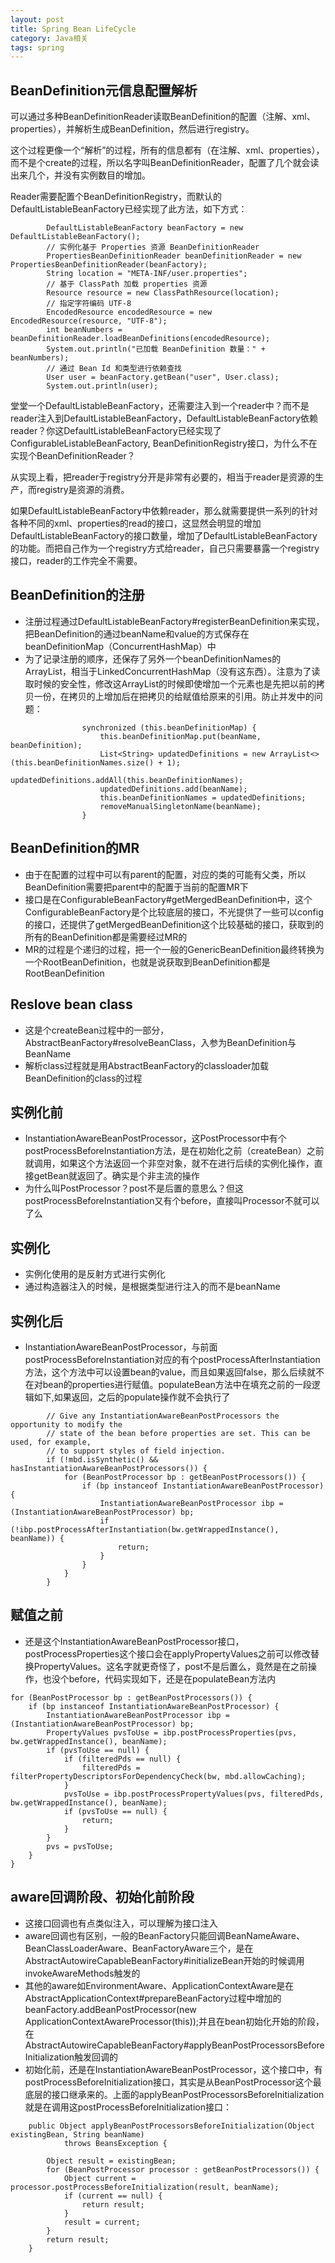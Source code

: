 ```yaml
---
layout: post
title: Spring Bean LifeCycle
category: Java相关
tags: spring
---
```


## BeanDefinition元信息配置解析
可以通过多种BeanDefinitionReader读取BeanDefinition的配置（注解、xml、properties），并解析生成BeanDefinition，然后进行registry。

这个过程更像一个“解析”的过程，所有的信息都有（在注解、xml、properties），而不是个create的过程，所以名字叫BeanDefinitionReader，配置了几个就会读出来几个，并没有实例数目的增加。

Reader需要配置个BeanDefinitionRegistry，而默认的DefaultListableBeanFactory已经实现了此方法，如下方式：
```
        DefaultListableBeanFactory beanFactory = new DefaultListableBeanFactory();
        // 实例化基于 Properties 资源 BeanDefinitionReader
        PropertiesBeanDefinitionReader beanDefinitionReader = new PropertiesBeanDefinitionReader(beanFactory);
        String location = "META-INF/user.properties";
        // 基于 ClassPath 加载 properties 资源
        Resource resource = new ClassPathResource(location);
        // 指定字符编码 UTF-8
        EncodedResource encodedResource = new EncodedResource(resource, "UTF-8");
        int beanNumbers = beanDefinitionReader.loadBeanDefinitions(encodedResource);
        System.out.println("已加载 BeanDefinition 数量：" + beanNumbers);
        // 通过 Bean Id 和类型进行依赖查找
        User user = beanFactory.getBean("user", User.class);
        System.out.println(user);
```

堂堂一个DefaultListableBeanFactory，还需要注入到一个reader中？而不是reader注入到DefaultListableBeanFactory，DefaultListableBeanFactory依赖reader？你这DefaultListableBeanFactory已经实现了ConfigurableListableBeanFactory, BeanDefinitionRegistry接口，为什么不在实现个BeanDefinitionReader？

从实现上看，把reader于registry分开是非常有必要的，相当于reader是资源的生产，而registry是资源的消费。

如果DefaultListableBeanFactory中依赖reader，那么就需要提供一系列的针对各种不同的xml、properties的read的接口，这显然会明显的增加DefaultListableBeanFactory的接口数量，增加了DefaultListableBeanFactory的功能。而把自己作为一个registry方式给reader，自己只需要暴露一个registry接口，reader的工作完全不需要。

## BeanDefinition的注册
- 注册过程通过DefaultListableBeanFactory#registerBeanDefinition来实现，把BeanDefinition的通过beanName和value的方式保存在beanDefinitionMap（ConcurrentHashMap）中
- 为了记录注册的顺序，还保存了另外一个beanDefinitionNames的ArrayList，相当于LinkedConcurrentHashMap（没有这东西）。注意为了读取时候的安全性，修改这ArrayList的时候即使增加一个元素也是先把以前的拷贝一份，在拷贝的上增加后在把拷贝的给赋值给原来的引用。防止并发中的问题：
```
				synchronized (this.beanDefinitionMap) {
					this.beanDefinitionMap.put(beanName, beanDefinition);
					List<String> updatedDefinitions = new ArrayList<>(this.beanDefinitionNames.size() + 1);
					updatedDefinitions.addAll(this.beanDefinitionNames);
					updatedDefinitions.add(beanName);
					this.beanDefinitionNames = updatedDefinitions;
					removeManualSingletonName(beanName);
				}
```

## BeanDefinition的MR
- 由于在配置的过程中可以有parent的配置，对应的类的可能有父类，所以BeanDefinition需要把parent中的配置于当前的配置MR下
- 接口是在ConfigurableBeanFactory#getMergedBeanDefinition中，这个ConfigurableBeanFactory是个比较底层的接口，不光提供了一些可以config的接口，还提供了getMergedBeanDefinition这个比较基础的接口，获取到的所有的BeanDefinition都是需要经过MR的
- MR的过程是个递归的过程，把一个一般的GenericBeanDefinition最终转换为一个RootBeanDefinition，也就是说获取到BeanDefinition都是RootBeanDefinition

## Reslove bean class
- 这是个createBean过程中的一部分，AbstractBeanFactory#resolveBeanClass，入参为BeanDefinition与BeanName
- 解析class过程就是用AbstractBeanFactory的classloader加载BeanDefinition的class的过程

## 实例化前
- InstantiationAwareBeanPostProcessor，这PostProcessor中有个postProcessBeforeInstantiation方法，是在初始化之前（createBean）之前就调用，如果这个方法返回一个非空对象，就不在进行后续的实例化操作，直接getBean就返回了。确实是个非主流的操作
- 为什么叫PostProcessor？post不是后置的意思么？但这postProcessBeforeInstantiation又有个before，直接叫Processor不就可以了么

## 实例化
- 实例化使用的是反射方式进行实例化
- 通过构造器注入的时候，是根据类型进行注入的而不是beanName

## 实例化后
- InstantiationAwareBeanPostProcessor，与前面postProcessBeforeInstantiation对应的有个postProcessAfterInstantiation方法，这个方法中可以设置bean的value，而且如果返回false，那么后续就不在对bean的properties进行赋值。populateBean方法中在填充之前的一段逻辑如下,如果返回，之后的populate操作就不会执行了
```
		// Give any InstantiationAwareBeanPostProcessors the opportunity to modify the
		// state of the bean before properties are set. This can be used, for example,
		// to support styles of field injection.
		if (!mbd.isSynthetic() && hasInstantiationAwareBeanPostProcessors()) {
			for (BeanPostProcessor bp : getBeanPostProcessors()) {
				if (bp instanceof InstantiationAwareBeanPostProcessor) {
					InstantiationAwareBeanPostProcessor ibp = (InstantiationAwareBeanPostProcessor) bp;
					if (!ibp.postProcessAfterInstantiation(bw.getWrappedInstance(), beanName)) {
						return;
					}
				}
			}
		}
```

## 赋值之前
- 还是这个InstantiationAwareBeanPostProcessor接口，postProcessProperties这个接口会在applyPropertyValues之前可以修改替换PropertyValues。这名字就更奇怪了，post不是后置么，竟然是在之前操作，也没个before，代码实现如下，还是在populateBean方法内
```
for (BeanPostProcessor bp : getBeanPostProcessors()) {
	if (bp instanceof InstantiationAwareBeanPostProcessor) {
		InstantiationAwareBeanPostProcessor ibp = (InstantiationAwareBeanPostProcessor) bp;
		PropertyValues pvsToUse = ibp.postProcessProperties(pvs, bw.getWrappedInstance(), beanName);
		if (pvsToUse == null) {
			if (filteredPds == null) {
				filteredPds = filterPropertyDescriptorsForDependencyCheck(bw, mbd.allowCaching);
			}
			pvsToUse = ibp.postProcessPropertyValues(pvs, filteredPds, bw.getWrappedInstance(), beanName);
			if (pvsToUse == null) {
				return;
			}
		}
		pvs = pvsToUse;
	}
}
```

## aware回调阶段、初始化前阶段
- 这接口回调也有点类似注入，可以理解为接口注入
- aware回调也有区别，一般的BeanFactory只能回调BeanNameAware、BeanClassLoaderAware、BeanFactoryAware三个，是在AbstractAutowireCapableBeanFactory#initializeBean开始的时候调用invokeAwareMethods触发的
- 其他的aware如EnvironmentAware、ApplicationContextAware是在AbstractApplicationContext#prepareBeanFactory过程中增加的beanFactory.addBeanPostProcessor(new ApplicationContextAwareProcessor(this));并且在bean初始化开始的阶段，在AbstractAutowireCapableBeanFactory#applyBeanPostProcessorsBeforeInitialization触发回调的
- 初始化前，还是在InstantiationAwareBeanPostProcessor，这个接口中，有postProcessBeforeInitialization接口，其实是从BeanPostProcessor这个最底层的接口继承来的。上面的applyBeanPostProcessorsBeforeInitialization就是在调用这postProcessBeforeInitialization接口：
```
	public Object applyBeanPostProcessorsBeforeInitialization(Object existingBean, String beanName)
			throws BeansException {

		Object result = existingBean;
		for (BeanPostProcessor processor : getBeanPostProcessors()) {
			Object current = processor.postProcessBeforeInitialization(result, beanName);
			if (current == null) {
				return result;
			}
			result = current;
		}
		return result;
	}
```